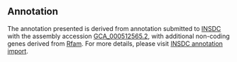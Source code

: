 

Annotation
----------

The annotation presented is derived from annotation submitted to
[INSDC](http://www.insdc.org) with the assembly accession
[GCA\_000512565.2](http://www.ebi.ac.uk/ena/data/view/GCA_000512565.2),
with additional non-coding genes derived from
[Rfam](http://rfam.xfam.org/). For more details, please visit [INSDC
annotation
import](http://ensemblgenomes.org/info/data/insdc_annotation).
